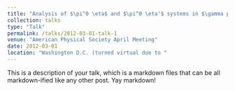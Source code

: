 ```yaml
---
title: "Analysis of $\pi^0 \eta$ and $\pi^0 \eta'$ systems in $\gamma p \rightarrow \pi^0 \eta^{(')}p$ at GlueX"
collection: talks
type: "Talk"
permalink: /talks/2012-03-01-talk-1
venue: "American Physical Society April Meeting"
date: 2012-03-01
location: "Washington D.C. (turned virtual due to "
---
```


This is a description of your talk, which is a markdown files that can be all markdown-ified like any other post. Yay markdown!
